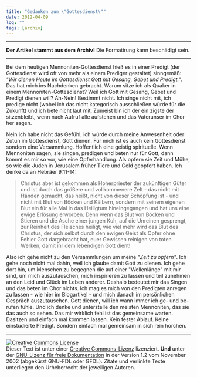 ```yaml
---
title: "Gedanken zum \"Gottesdienst\""
date: 2012-04-09
log: ""
tags: [archiv]
---
```

<hr><b>Der Artikel stammt aus dem Archiv!</b> Die Formatirung kann beschädigt sein.<hr>
Bei dem heutigen Mennoniten-Gottesdienst hieß es in einer Predigt (der Gottesdienst wird oft von mehr als einem Prediger gestaltet) sinngemäß: <i>"Wir dienen Heute im Gottesdienst Gott mit Gesang, Gebet und Predigt."</i>. Das hat mich ins Nachdenken gebracht. Warum sitze ich als Quaker in einem Mennoniten-Gottesdienst? Weil ich Gott mit Gesang, Gebet und Predigt dienen will? Äh-Nein! Bestimmt nicht. Ich singe nicht mit, ich predige nicht (wobei ich das nicht kategorisch ausschließen würde für die Zukunft) und ich bete nicht laut mit. Zumeist bin ich der ein zigste der sitzenbleibt, wenn nach Aufruf alle aufstehen und das Vaterunser im Chor her sagen.

Nein ich habe nicht das Gefühl, ich würde durch meine Anwesenheit oder Zutun im Gottesdienst, Gott dienen. Für mich ist es auch kein Gottesdienst sondern eine Versammlung. Hoffentlich eine geistig spirituelle. Wenn Mennoniten sagen, sie singen, predigen und beten nur für Gott, dann kommt es mir so vor, wie eine Opferhandlung. Als opfern sie Zeit und Mühe, so wie die Juden in Jerusalem früher Tiere und Geld geopfert haben. Ich denke da an Hebräer 9:11-14:

<blockquote>
Christus aber ist gekommen als Hoherpriester der zukünftigen Güter und ist durch das größere und vollkommenere Zelt - das nicht mit Händen gemacht, das heißt, nicht von dieser Schöpfung ist - und nicht mit Blut von Böcken und Kälbern, sondern mit seinem eigenen Blut ein für alle Mal in das Heiligtum hineingegangen und hat uns eine ewige Erlösung erworben. Denn wenn das Blut von Böcken und Stieren und die Asche einer jungen Kuh, auf die Unreinen gesprengt, zur Reinheit des Fleisches heiligt, wie viel mehr wird das Blut des Christus, der sich selbst durch den ewigen Geist als Opfer ohne Fehler Gott dargebracht hat, euer Gewissen reinigen von toten Werken, damit ihr dem lebendigen Gott dient!
</blockquote>

Also ich gehe nicht zu den Versammlungen um meine <i>"Zeit zu opfern"</i>. Ich gehe noch nicht mal dahin, weil ich glaube damit Gott zu dienen. Ich gehe dort hin, um Menschen zu begegnen die auf einer "Wellenlänge" mit mir sind, um mich auszutauschen, mich inspirieren zu lassen und teil zunehmen an den Leid und Glück im Leben anderer. Deshalb bedeutet mir das Singen und das beten im Chor nichts. Ich mag es mich von den Predigten anregen zu lassen - wie hier im Blogartikel - und mich danach im persönlichen Gespräch auszutauschen. Gott dienen, will ich wann immer ich ge- und be-rufen fühle. Und ich denke und unterstelle den meisten Mennoniten, das sie das auch so sehen. Das mir wirklich fehl ist das gemeinsame warten. Dasitzen und einfach mal kommen lassen. Kein fester Ablauf. Keine einstudierte Predigt. Sondern einfach mal gemeinsam in sich rein horchen.


<hr />
<a rel="license" href="http://creativecommons.org/licenses/by-sa/3.0/de/"><img alt="Creative Commons License" style="border-width: 0pt;" src="http://i.creativecommons.org/l/by-sa/3.0/de/88x31.png" /></a><br />
Dieser <span xmlns:dc="http://purl.org/dc/elements/1.1/" href="http://purl.org/dc/dcmitype/Text" rel="dc:type">Text</span> ist unter einer <a rel="license" href="http://creativecommons.org/licenses/by-sa/3.0/de/">Creative Commons-Lizenz</a> lizenziert. <b>Und</b> unter der <a href="http://de.wikipedia.org/wiki/GFDL">GNU-Lizenz f&uuml;r freie Dokumentation</a> in der Version 1.2 vom November 2002 (abgek&uuml;rzt GNU-FDL oder GFDL). Zitate und verlinkte Texte unterliegen den Urheberrecht der jeweiligen Autoren.
